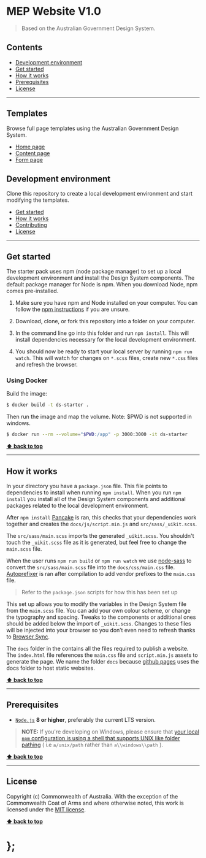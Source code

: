 MEP Website V1.0
==========================

> Based on the Australian Government Design System.


## Contents

* [Development environment](#development-environment)
* [Get started](#get-started)
* [How it works](#how-it-works)
* [Prerequisites](#prerequisites)
* [License](#license)


----------------------------------------------------------------------------------------------------------------------------------------------------------------


## Templates


Browse full page templates using the Australian Government Design System.

- [Home page](https://design-system-starter.apps.b.cld.gov.au/)
- [Content page](https://design-system-starter.apps.b.cld.gov.au/content/)
- [Form page](https://design-system-starter.apps.b.cld.gov.au/form/)


## Development environment

Clone this repository to create a local development environment and start modifying the templates.

* [Get started](#get-started)
* [How it works](#how-it-works)
* [Contributing](#contributing)
* [License](#license)


----------------------------------------------------------------------------------------------------------------------------------------------------------------


## Get started

The starter pack uses npm (node package manager) to set up a local development environment and install the Design System components. The default package manager for Node is npm. When you download Node, npm comes pre-installed.

1. Make sure you have npm and Node installed on your computer. You can follow the [npm instructions](https://www.npmjs.com/get-npm) if you are unsure.

1. Download, clone, or fork this repository into a folder on your computer.

1. In the command line go into this folder and run `npm install`. This will install dependencies necessary for the local development environment.

1. You should now be ready to start your local server by running `npm run watch`. This will watch for changes on `*.scss` files, create new `*.css` files and refresh the browser.


### Using Docker

Build the image:

```bash
$ docker build -t ds-starter .
```

Then run the image and map the volume. Note: $PWD is not supported in windows.

```bash
$ docker run --rm --volume="$PWD:/app" -p 3000:3000 -it ds-starter
```

**[⬆ back to top](#contents)**


----------------------------------------------------------------------------------------------------------------------------------------------------------------


## How it works

In your directory you have a `package.json` file. This file points to dependencies to install when running `npm install`. When you run `npm install` you install all of the Design System components and additional packages related to the local development environment.

After `npm install` [Pancake](https://github.com/govau/pancake) is ran, this checks that your dependencies work together and creates the `docs/js/script.min.js` and `src/sass/_uikit.scss`.

The `src/sass/main.scss` imports the generated `_uikit.scss`. You shouldn't touch the `_uikit.scss` file as it is generated, but feel free to change the `main.scss` file. 

When the user runs `npm run build` or `npm run watch` we use [node-sass]("https://www.npmjs.com/package/node-sass?activeTab=versions") to convert the `src/sass/main.scss` file into the `docs/css/main.css` file. [Autoprefixer]("https://www.npmjs.com/package/autoprefixer") is ran after compilation to add vendor prefixes to the `main.css` file.

> Refer to the `package.json` scripts for how this has been set up

This set up allows you to modify the variables in the Design System file from the `main.scss` file. You can add your own colour scheme, or change the typography and spacing. Tweaks to the components or additional ones should be added below the import of `_uikit.scss`. Changes to these files will be injected into your browser so you don’t even need to refresh thanks to [Browser Sync](https://www.browsersync.io/).

The `docs` folder in the contains all the files required to publish a website. The `index.html` file references the `main.css` file and `script.min.js` assets to generate the page. We name the folder `docs` because [github pages](https://pages.github.com/) uses the docs folder to host static websites. 


**[⬆ back to top](#contents)**


----------------------------------------------------------------------------------------------------------------------------------------------------------------

## Prerequisites
- [`Node.js`](https://nodejs.org) **8 or higher**, preferably the current LTS version.

> **NOTE:** If you're developing on Windows, please ensure that [your local `npm` configuration is using a shell that supports UNIX like folder pathing](https://stackoverflow.com/questions/23243353/how-to-set-shell-for-npm-run-scripts-in-windows) ( i.e `a/unix/path`  rather than `a\\windows\\path` ).

**[⬆ back to top](#contents)**


----------------------------------------------------------------------------------------------------------------------------------------------------------------



## License

Copyright (c) Commonwealth of Australia. With the exception of the Commonwealth Coat of Arms and where otherwise noted, this work is licensed under the [MIT license](https://raw.githubusercontent.com/govau/design-system-starter/master/LICENSE).


**[⬆ back to top](#contents)**

# };
